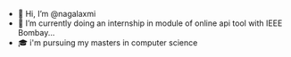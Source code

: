 - 👋 Hi, I’m @nagalaxmi
- 🌱 I’m currently doing an internship in module of online api tool with IEEE Bombay...
- 🎓 i'm pursuing my masters in computer science 

<!---
nagalaxmi1/nagalaxmi1 is a ✨ special ✨ repository because its `README.md` (this file) appears on your GitHub profile.
You can click the Preview link to take a look at your changes.
--->
